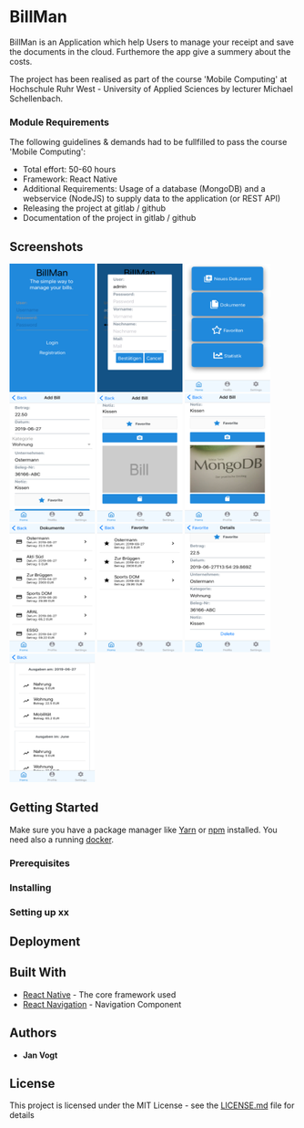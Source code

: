 # BillMan

BillMan is an Application which help Users to manage your receipt and save the documents in the cloud. Furthemore the app give a summery about the costs. 

The project has been realised as part of the course 'Mobile Computing' at Hochschule Ruhr West - University of Applied Sciences by lecturer Michael Schellenbach. 

### Module Requirements

The following guidelines & demands had to be fullfilled to pass the course 'Mobile Computing':
*  Total effort: 50-60 hours
*  Framework: React Native
*  Additional Requirements: Usage of a database (MongoDB) and a webservice (NodeJS) to supply data to the application (or REST API)
*  Releasing the project at gitlab / github
*  Documentation of the project in gitlab / github

## Screenshots

<img src="preview/capture2.PNG" width="150" height="225" />
<img src="preview/capture3.PNG" width="150" height="225" />
<img src="preview/capture4.PNG" width="150" height="225" />
<img src="preview/capture5.PNG" width="150" height="225" />
<img src="preview/capture6.PNG" width="150" height="225" />
<img src="preview/capture10.PNG" width="150" height="225" />
<img src="preview/capture11.PNG" width="150" height="225" />
<img src="preview/capture12.PNG" width="150" height="225" />
<img src="preview/capture14.PNG" width="150" height="225" />
<img src="preview/capture15.PNG" width="150" height="225" />

## Getting Started

Make sure you have a package manager like [Yarn](https://yarnpkg.com/lang/en/) or [npm](https://www.npmjs.com) installed. You need also a running [docker](https://www.docker.com/).  

### Prerequisites




### Installing

### Setting up xx

## Deployment

## Built With

* [React Native](https://facebook.github.io/react-native/docs/getting-started) - The core framework used
* [React Navigation](https://reactnavigation.org/docs/en/getting-started.html) - Navigation Component

## Authors

* **Jan Vogt** 

## License

This project is licensed under the MIT License - see the [LICENSE.md](LICENSE.md) file for details